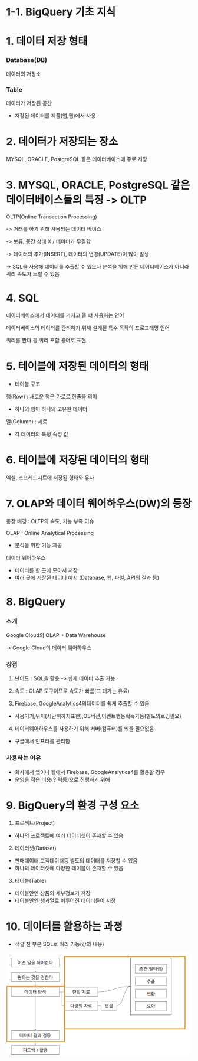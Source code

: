# 1-1. BigQuery 기초 지식 
# 1. 데이터 저장 형태

### Database(DB)
데이터의 저장소

### Table 
데이터가 저장된 공간
* 저장된 데이터를 제품(앱,웹)에서 사용 

# 2. 데이터가 저장되는 장소

MYSQL, ORACLE, PostgreSQL 같은 데이터베이스에 주로 저장 

# 3. MYSQL, ORACLE, PostgreSQL 같은 데이터베이스들의 특징 -> OLTP

OLTP(Online Transaction Processing)

-> 거래를 하기 위해 사용되는 데이터 베이스

-> 보류, 중간 상태 X / 데이터가 무결함

-> 데이터의 추가(INSERT), 데이터의 변경(UPDATE)이 많이 발생 

-> SQL을 사용해 데이터를 추출할 수 있으나 분석을 위해 만든 데이터베이스가 아니라 쿼리 속도가 느릴 수 있음

# 4. SQL 

데이터베이스에서 데이터를 가지고 올 떄 사용하는 언어

데이터베이스의 데이터를 관리하기 위해 설계된 특수 목적의 프로그래밍 언어 

쿼리를 짠다 등 쿼리 포함 용어로 표현 

# 5. 테이블에 저장된 데이터의 형태

- 테이블 구조 

행(Row) : 새로운 행은 가로로 한줄을 의미 
* 하나의 행이 하나의 고유한 데이터

열(Column) : 세로 
* 각 데이터의 특정 속성 값

# 6. 테이블에 저장된 데이터의 형태 

엑셀, 스프레드시트에 저장된 형태와 유사 

# 7. OLAP와 데이터 웨어하우스(DW)의 등장

등장 배경 : OLTP의 속도, 기능 부족 이슈 

OLAP : Online Analytical Processing 
* 분석을 위한 기능 제공 


데이터 웨어하우스 
* 데이터를 한 곳에 모아서 저장 
* 여러 곳에 저장된 데이터 예시 (Database, 웹, 파일, API의 결과 등)

# 8. BigQuery 

### 소개 

Google Cloud의 OLAP + Data Warehouse 

-> Google Cloud의 데이터 웨어하우스

### 장점 

1. 난이도 : SQL을 활용 -> 쉽게 데이터 추출 가능 

2. 속도 : OLAP 도구이므로 속도가 빠름(그 대가는 유료)

3. Firebase, GoogleAnalytics4의데이터를 쉽게 추출할 수 있음
* 사용기기,위치(시단위까지표현),OS버전,이벤트행동획득가능(별도의로깅필요)

4. 데이터웨어하우스를 사용하기 위해 서버(컴퓨터)를 띄울 필요없음
* 구글에서 인프라를 관리함

### 사용하는 이유 

* 회사에서 앱이나 웹에서 Firebase, GoogleAnalytics4를 활용할 경우
* 운영을 적은 비용(인력등)으로 진행하기 위해

# 9. BigQuery의 환경 구성 요소

1. 프로젝트(Project)
* 하나의 프로젝트에 여러 데이터셋이 존재할 수 있음

2. 데이터셋(Dataset)
* 판매데이터,고객데이터등 별도의 데이터를 저장할 수 있음 
* 하나의 데이터셋에 다양한 테이블이 존재할 수 있음

3. 테이블(Table)
* 테이블안엔 상품의 세부정보가 저장
* 테이블안엔 행과열로 이루어진 데이터들이 저장

# 10. 데이터를 활용하는 과정

* 색깔 친 부분 SQL로 처리 가능(강의 내용)

![My Image](image/1.png)

